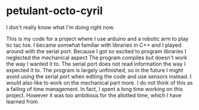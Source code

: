 petulant-octo-cyril
===================
I don't really know what I'm doing right now.

This is my code for a project where I use arduino and a robotic arm to play tic tac toe. I became somwhat familiar with libraries in
C++ and I played around with the serial port. Because I got so excited to program libraries I neglected the mechanical aspect
The program compiles but doesn't work the way I wanted it to. The serial port does not read information the way I expected it to.
The program is largely unfinished, so in the future I might avoid using the serial port when editing the code and use sensors instead.
I would also like to work on the mechanical part more. I do not think of this as a failing of time management. In fact, I spent a long time working
on this project. However it was too ambitious for the allotted time, which I have learned from.
